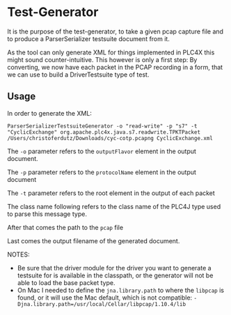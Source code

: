 <!--
  Licensed to the Apache Software Foundation (ASF) under one
  or more contributor license agreements.  See the NOTICE file
  distributed with this work for additional information
  regarding copyright ownership.  The ASF licenses this file
  to you under the Apache License, Version 2.0 (the
  "License"); you may not use this file except in compliance
  with the License.  You may obtain a copy of the License at

      https://www.apache.org/licenses/LICENSE-2.0

  Unless required by applicable law or agreed to in writing,
  software distributed under the License is distributed on an
  "AS IS" BASIS, WITHOUT WARRANTIES OR CONDITIONS OF ANY
  KIND, either express or implied.  See the License for the
  specific language governing permissions and limitations
  under the License.
  -->
# Test-Generator

It is the purpose of the test-generator, to take a given pcap capture file and to produce a ParserSerializer testsuite document from it.

As the tool can only generate XML for things implemented in PLC4X this might sound counter-intuitive. 
This however is only a first step: By converting, we now have each packet in the PCAP recording in a form, that we can use to build a DriverTestsuite type of test. 

## Usage

In order to generate the XML:

    ParserSerializerTestsuiteGenerator -o "read-write" -p "s7" -t "CyclicExchange" org.apache.plc4x.java.s7.readwrite.TPKTPacket /Users/christoferdutz/Downloads/cyc-cotp.pcapng CyclicExchange.xml

The `-o` parameter refers to the `outputFlavor` element in the output document.

The `-p` parameter refers to the `protocolName` element in the output document

The `-t` parameter refers to the root element in the output of each packet

The class name following refers to the class name of the PLC4J type used to parse this message type.

After that comes the path to the `pcap` file

Last comes the output filename of the generated document.

NOTES:

- Be sure that the driver module for the driver you want to generate a testsuite for is available in the classpath, or the generator will not be able to load the base packet type.
- On Mac I needed to define the `jna.library.path` to where the `libpcap` is found, or it will use the Mac default, which is not compatible: `-Djna.library.path=/usr/local/Cellar/libpcap/1.10.4/lib`